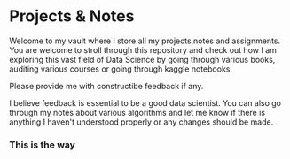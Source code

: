 # Projects & Notes
Welcome to my vault where I store all my projects,notes and assignments. You are welcome to stroll through this repository and check out how I am exploring this vast field of Data Science by going through various books, auditing various courses or going through kaggle notebooks.

Please provide me with constructibe feedback if any.

I believe feedback is essential to be a good data scientist. You can also go through my notes about various algorithms and let me know if there is anything I haven't understood properly or any changes should be made.

### This is the way
